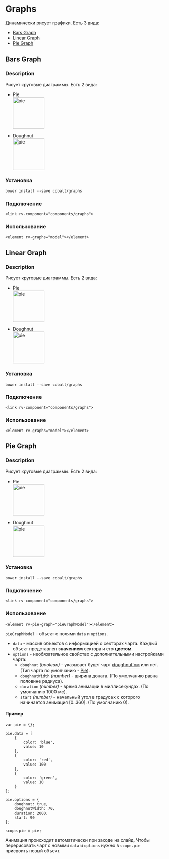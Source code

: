 # Graphs

Динамически рисует графики. Есть 3 вида:

+ [Bars Graph][bars]
+ [Linear Graph][linear]
+ [Pie Graph][pie]

<h2 id="bars">Bars Graph</h2>

### Description
Рисует круговые диаграммы. Есть 2 вида:

+ Pie <br><img width="100" src="http://i.stack.imgur.com/vcTcZ.png" alt="pie" title="pie">

+ Doughnut <br><img width="100" src="http://i.stack.imgur.com/yUzo5.png" alt="pie" title="pie">

### Установка

    bower install --save cobalt/graphs

### Подключение

    <link rv-component="components/graphs">

### Использование

	<element rv-graphs="model"></element>

<h2 id="linear">Linear Graph</h2>

### Description
Рисует круговые диаграммы. Есть 2 вида:

+ Pie <br><img width="100" src="http://i.stack.imgur.com/vcTcZ.png" alt="pie" title="pie">

+ Doughnut <br><img width="100" src="http://i.stack.imgur.com/yUzo5.png" alt="pie" title="pie">

### Установка

    bower install --save cobalt/graphs

### Подключение

	<link rv-component="components/graphs">

### Использование

	<element rv-graphs="model"></element>

<h2 id="pie">Pie Graph</h2>

### Description
Рисует круговые диаграммы. Есть 2 вида:

+ Pie <br><img width="100" src="http://i.stack.imgur.com/vcTcZ.png" alt="pie" title="pie">

+ Doughnut <br><img width="100" src="http://i.stack.imgur.com/yUzo5.png" alt="pie" title="pie">

### Установка

    bower install --save cobalt/graphs

### Подключение

	<link rv-component="components/graphs">

### Использование

	<element rv-pie-graph="pieGraphModel"></element>


`pieGraphModel` - объект с полями `data` и `options`.

+ `data` - массив объектов с информацией о секторах чарта. Каждый объект представлен **значением** сектора и его **цветом**.
+ `options` - необязательное свойство с дополнительными настройками чарта:
    * `doughnut` _(boolean)_ - указывает будет чарт [doughnut'ом][doughnutImg] или нет. (Тип чарта по умолчанию - [Pie][pieImg]).
    * `doughnutWidth` _(number)_ - ширина доната. (По умолчанию равна половине радиуса).
    * `duration` _(number)_ - время анимации в миллисекундах. (По умолчанию 1000 мс).
    * `start` _(number)_ - начальный угол в градусах с которого начинается анимация [0..360]. (По умолчанию 0).

#### Пример
    var pie = {};

    pie.data = [
        {
    		color: 'blue',
    		value: 10
    	},
    	{
    		color: 'red',
    		value: 100
    	},
    	{
    		color: 'green',
    		value: 10
    	}
    ];

    pie.options = {
    	doughnut: true,
    	doughnutWidth: 70,
    	duration: 2000,
    	start: 90
    };

    scope.pie = pie;
Анимация происходит автоматически при заходе на слайд. Чтобы перерисовать чарт с новыми `data` и `options` нужно в `scope.pie` присвоить новый объект.

[bars]: #pie
[linear]: #linear
[pie]: #pie

[pieImg]: http://i.stack.imgur.com/vcTcZ.png
[doughnutImg]: http://i.stack.imgur.com/yUzo5.png